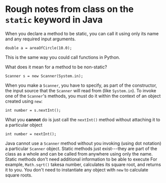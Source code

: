 Rough notes from class on the `static` keyword in Java
==========================

When you declare a method to be static, you can call it using only its name and any required input arguments.

```
double a = areaOfCircle(10.0);
```

This is the same way you could call functions in Python.

What does it mean for a method to be non-static?

```
Scanner s = new Scanner(System.in);
```

When you make a `Scanner`, you have to specify, as part of the constructor, the
input source that the `Scanner` will read from (like `System.in`). To invoke one of the `Scanner`'s methods, you must do it within the context of
an object created using `new`:

```
int number = s.nextInt();
```

What you **cannot** do is just call the `nextInt()` method without attaching it to
a particular object

```
int number = nextInt();
```

Java cannot use a `Scanner` method without you invoking (using dot notation) a particular `Scanner` object. Static methods just exist---they
are part of the class as a whole and can be called from anywhere using only the name. Static methods don't need additional information to be able to execute
For example, `Math.sqrt()` takesa number, calculates its square root, and returns it to you. You don't need to instantiate any object with `new` to calculate
square roots.

